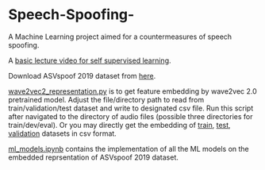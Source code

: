 # Speech-Spoofing-
A Machine Learning project aimed for a countermeasures of speech spoofing. 

A [basic lecture video for self supervised learning](https://www.youtube.com/watch?v=6N3OAWIsUOU).

Download ASVspoof 2019 dataset from [here](https://datashare.ed.ac.uk/handle/10283/3336).

[wave2vec2_representation.py](https://github.com/sahasubhajit/Speech-Spoofing-/blob/main/wave2vec2_representation.py) is to get feature embedding by wave2vec 2.0 pretrained model. Adjust the file/directory path to read from train/validation/test dataset and write to designated csv file. Run this script after navigated to the directory of audio files (possible three directories for train/dev/eval).
Or you may directly get the embedding of [train](https://drive.google.com/file/d/1s5FteLqqMvqCZrjCxG3wOWhbkiIgbyX_/view?usp=sharing), [test](https://drive.google.com/file/d/1s5FteLqqMvqCZrjCxG3wOWhbkiIgbyX_/view?usp=sharing), [validation](https://drive.google.com/file/d/1sO88GHIM_T4FLD-szl3e-Olw6jCwN3pf/view?usp=sharing) datasets in csv format. 

[ml_models.ipynb](https://github.com/sahasubhajit/Speech-Spoofing-/blob/main/ml_models.ipynb) contains the implementation of all the ML models on the embedded reprsentation of ASVspoof 2019 dataset. 




